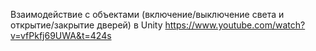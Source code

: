 Взаимодействие с объектами (включение/выключение света и открытие/закрытие дверей) в Unity
https://www.youtube.com/watch?v=vfPkfj69UWA&t=424s